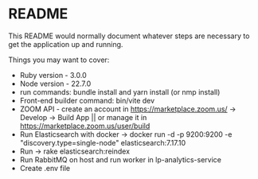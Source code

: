 # README

This README would normally document whatever steps are necessary to get the
application up and running.

Things you may want to cover:

* Ruby version - 3.0.0
* Node version - 22.7.0
* run commands: bundle install and yarn install (or nmp install)
* Front-end builder command: bin/vite dev
* ZOOM API - create an account in https://marketplace.zoom.us/ -> Develop -> Build App || or manage it in https://marketplace.zoom.us/user/build
* Run Elasticsearch with docker -> docker run -d -p 9200:9200 -e "discovery.type=single-node" elasticsearch:7.17.10
* Run -> rake elasticsearch:reindex
* Run RabbitMQ on host and run worker in lp-analytics-service
* Create .env file
